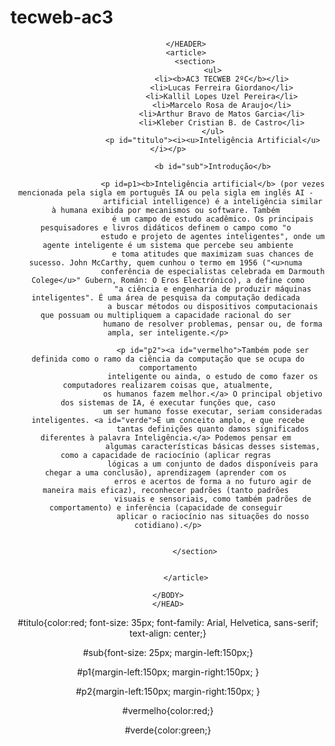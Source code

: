# tecweb-ac3
<!DOCTYPE HTML>
<HTML lang="UTF-8">
    <HEAD>
        <LINK REL="STYLESHEET" HREF="estilo.css">
    <BODY>
            <HEADER>
                
            </HEADER>
            <article>
                <section>
                        <ul>
                            <li><b>AC3 TECWEB 2ºC</b></li>
                            <li>Lucas Ferreira Giordano</li>
                            <li>Kallil Lopes Uzel Pereira</li>
                            <li>Marcelo Rosa de Araujo</li>
                            <li>Arthur Bravo de Matos Garcia</li>
                            <li>Kleber Cristian B. de Castro</li>
                        </ul>
                        <p id="titulo"><i><u>Inteligência Artificial</u></i></p>

                        <b id="sub">Introdução</b>
                        
                        <p id=p1><b>Inteligência artificial</b> (por vezes mencionada pela sigla em português IA ou pela sigla em inglês AI - 
                        artificial intelligence) é a inteligência similar à humana exibida por mecanismos ou software. Também 
                        é um campo de estudo acadêmico. Os principais pesquisadores e livros didáticos definem o campo como "o 
                        estudo e projeto de agentes inteligentes", onde um agente inteligente é um sistema que percebe seu ambiente
                        e toma atitudes que maximizam suas chances de sucesso. John McCarthy, quem cunhou o termo em 1956 ("<u>numa 
                        conferência de especialistas celebrada em Darmouth Colege</u>" Gubern, Román: O Eros Electrónico), a define como
                        "a ciência e engenharia de produzir máquinas inteligentes". É uma área de pesquisa da computação dedicada 
                        a buscar métodos ou dispositivos computacionais que possuam ou multipliquem a capacidade racional do ser 
                        humano de resolver problemas, pensar ou, de forma ampla, ser inteligente.</p>
                        
                        <p id="p2"><a id="vermelho">Também pode ser definida como o ramo da ciência da computação que se ocupa do comportamento
                        inteligente ou ainda, o estudo de como fazer os computadores realizarem coisas que, atualmente,
                        os humanos fazem melhor.</a> O principal objetivo dos sistemas de IA, é executar funções que, caso
                        um ser humano fosse executar, seriam consideradas inteligentes. <a id="verde">É um conceito amplo, e que recebe
                        tantas definições quanto damos significados diferentes à palavra Inteligência.</a> Podemos pensar em 
                        algumas características básicas desses sistemas, como a capacidade de raciocínio (aplicar regras 
                        lógicas a um conjunto de dados disponíveis para chegar a uma conclusão), aprendizagem (aprender com os 
                        erros e acertos de forma a no futuro agir de maneira mais eficaz), reconhecer padrões (tanto padrões 
                        visuais e sensoriais, como também padrões de comportamento) e inferência (capacidade de conseguir 
                        aplicar o raciocínio nas situações do nosso cotidiano).</p>
                        

                </section>


            </article>

    </BODY>
    </HEAD>
</HTML>


#titulo{color:red; font-size: 35px; font-family: 
    Arial, Helvetica, sans-serif; text-align: center;}

#sub{font-size: 25px; 
    margin-left:150px;}

#p1{margin-left:150px; 
    margin-right:150px; }

#p2{margin-left:150px;
     margin-right:150px; }

#vermelho{color:red;}

#verde{color:green;}
